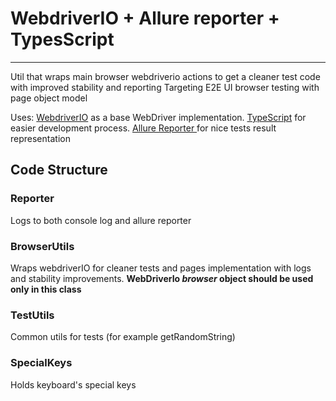 # WebdriverIO + Allure reporter + TypesScript 
------------
Util that wraps main browser webdriverio actions to get a cleaner test code with improved stability and reporting
Targeting E2E UI browser testing with page object model

Uses:
[WebdriverIO](http://webdriver.io/ "WebdriverIO") as a base WebDriver implementation.
[TypeScript](https://www.typescriptlang.org/ "TypeScript") for easier development process.
[Allure Reporter ](https://github.com/webdriverio/wdio-allure-reporter "Allure Reporter ") for nice tests result representation

## Code Structure
### Reporter
Logs to both console log and allure reporter
### BrowserUtils
Wraps webdriverIO for cleaner tests and pages implementation with logs and stability improvements.
**WebDriverIo *browser* object should be used only in this class**
### TestUtils
Common utils for tests (for example getRandomString)
### SpecialKeys
Holds keyboard's special keys


